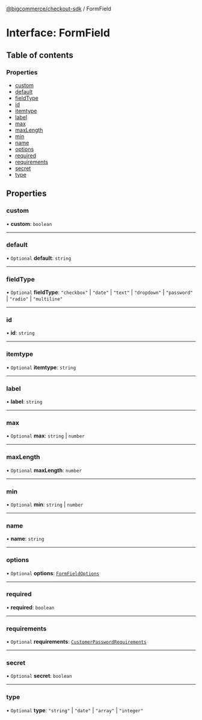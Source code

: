[@bigcommerce/checkout-sdk](../README.md) / FormField

# Interface: FormField

## Table of contents

### Properties

- [custom](FormField.md#custom)
- [default](FormField.md#default)
- [fieldType](FormField.md#fieldtype)
- [id](FormField.md#id)
- [itemtype](FormField.md#itemtype)
- [label](FormField.md#label)
- [max](FormField.md#max)
- [maxLength](FormField.md#maxlength)
- [min](FormField.md#min)
- [name](FormField.md#name)
- [options](FormField.md#options)
- [required](FormField.md#required)
- [requirements](FormField.md#requirements)
- [secret](FormField.md#secret)
- [type](FormField.md#type)

## Properties

### custom

• **custom**: `boolean`

___

### default

• `Optional` **default**: `string`

___

### fieldType

• `Optional` **fieldType**: ``"checkbox"`` \| ``"date"`` \| ``"text"`` \| ``"dropdown"`` \| ``"password"`` \| ``"radio"`` \| ``"multiline"``

___

### id

• **id**: `string`

___

### itemtype

• `Optional` **itemtype**: `string`

___

### label

• **label**: `string`

___

### max

• `Optional` **max**: `string` \| `number`

___

### maxLength

• `Optional` **maxLength**: `number`

___

### min

• `Optional` **min**: `string` \| `number`

___

### name

• **name**: `string`

___

### options

• `Optional` **options**: [`FormFieldOptions`](FormFieldOptions.md)

___

### required

• **required**: `boolean`

___

### requirements

• `Optional` **requirements**: [`CustomerPasswordRequirements`](CustomerPasswordRequirements.md)

___

### secret

• `Optional` **secret**: `boolean`

___

### type

• `Optional` **type**: ``"string"`` \| ``"date"`` \| ``"array"`` \| ``"integer"``
